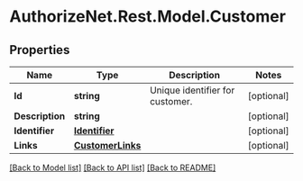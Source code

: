 # AuthorizeNet.Rest.Model.Customer
## Properties

Name | Type | Description | Notes
------------ | ------------- | ------------- | -------------
**Id** | **string** | Unique identifier for customer. | [optional] 
**Description** | **string** |  | [optional] 
**Identifier** | [**Identifier**](Identifier.md) |  | [optional] 
**Links** | [**CustomerLinks**](CustomerLinks.md) |  | [optional] 

[[Back to Model list]](../README.md#documentation-for-models) [[Back to API list]](../README.md#documentation-for-api-endpoints) [[Back to README]](../README.md)

